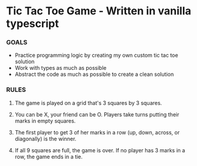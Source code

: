 # Tic Tac Toe Game - Written in vanilla typescript
### GOALS
- Practice programming logic by creating my own custom tic tac toe solution  
- Work with types as much as possible
- Abstract the code as much as possible to create a clean solution

### RULES

1. The game is played on a grid that's 3 squares by 3 squares.

2. You can be X, your friend can be O. Players take turns putting their marks in empty squares.

3. The first player to get 3 of her marks in a row (up, down, across, or diagonally) is the winner.

4. If all 9 squares are full, the game is over. If no player has 3 marks in a row, the game ends in a tie. 
